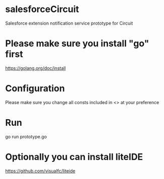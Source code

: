 # salesforceCircuit
Salesforce extension notification service prototype for Circuit


# Please make sure you install "go" first
https://golang.org/doc/install

# Configuration
Please make sure you change all consts included in <> at your preference

# Run
go run prototype.go

# Optionally you can install liteIDE
https://github.com/visualfc/liteide